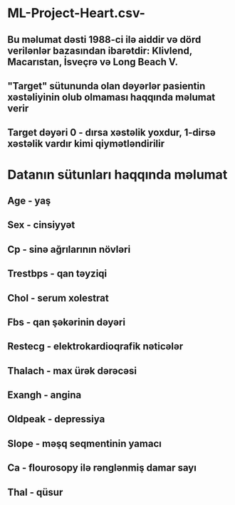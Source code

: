 # ML-Project-Heart.csv-

## Bu məlumat dəsti 1988-ci ilə aiddir və dörd verilənlər bazasından ibarətdir: Klivlend, Macarıstan, İsveçrə və Long Beach V.
## "Target" sütununda olan dəyərlər pasientin xəstəliyinin olub olmaması haqqında məlumat verir
## Target dəyəri 0 - dırsa xəstəlik yoxdur, 1-dirsə xəstəlik vardır kimi qiymətləndirilir
# Datanın sütunları haqqında məlumat
## Age - yaş
## Sex - cinsiyyət
## Cp - sinə ağrılarının növləri
## Trestbps - qan təyziqi
## Chol - serum xolestrat
## Fbs - qan şəkərinin dəyəri
## Restecg - elektrokardioqrafik nəticələr
## Thalach - max ürək dərəcəsi
## Exangh - angina
## Oldpeak - depressiya
## Slope - məşq seqmentinin yamacı
## Ca - flourosopy ilə rənglənmiş damar sayı
## Thal - qüsur
